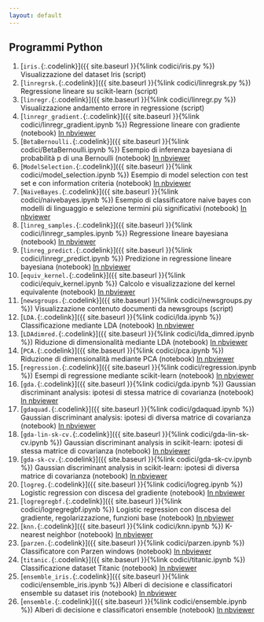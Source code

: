 ```yaml
---
layout: default
---
```


## Programmi Python

1. [`iris.`{:.codelink}]({{ site.baseurl }}{%link codici/iris.py %}) Visualizzazione del dataset Iris (script)
1. [`linregrsk.`{:.codelink}]({{ site.baseurl }}{%link codici/linregrsk.py %}) Regressione lineare su scikit-learn (script)
1. [`linregr.`{:.codelink}]({{ site.baseurl }}{%link codici/linregr.py %}) Visualizzazione andamento errore in regressione (script)
1. [`linregr_gradient.`{:.codelink}]({{ site.baseurl }}{%link codici/linregr_gradient.ipynb %}) Regressione lineare con gradiente (notebook) [In nbviewer](https://nbviewer.jupyter.org/github/tvml/ml1718/blob/master/codici/linregr_gradient.ipynb)
1. [`BetaBernoulli.`{:.codelink}]({{ site.baseurl }}{%link codici/BetaBernoulli.ipynb %}) Esempio di inferenza bayesiana di probabilità p di una Bernoulli (notebook) [In nbviewer](https://nbviewer.jupyter.org/github/tvml/ml1718/blob/master/codici/BetaBernoulli.ipynb)
1. [`ModelSelection.`{:.codelink}]({{ site.baseurl }}{%link codici/model_selection.ipynb %}) Esempio di model selection con test set e con information criteria (notebook) [In nbviewer](https://nbviewer.jupyter.org/github/tvml/ml1718/blob/master/codici/model_selection.ipynb)
1. [`NaiveBayes.`{:.codelink}]({{ site.baseurl }}{%link codici/naivebayes.ipynb %}) Esempio di classificatore naive bayes con modelli di linguaggio e selezione termini più significativi (notebook) [In nbviewer](https://nbviewer.jupyter.org/github/tvml/ml1718/blob/master/codici/naivebayes.ipynb)
1. [`linreg_samples.`{:.codelink}]({{ site.baseurl }}{%link codici/linregr_samples.ipynb %}) Regressione lineare bayesiana (notebook) [In nbviewer](https://nbviewer.jupyter.org/github/tvml/ml1718/blob/master/codici/linregr_samples.ipynb)
1. [`linreg_predict.`{:.codelink}]({{ site.baseurl }}{%link codici/linregr_predict.ipynb %}) Predizione in regressione lineare bayesiana (notebook) [In nbviewer](https://nbviewer.jupyter.org/github/tvml/ml1718/blob/master/codici/linregr_predict.ipynb)
1. [`equiv_kernel.`{:.codelink}]({{ site.baseurl }}{%link codici/equiv_kernel.ipynb %}) Calcolo e visualizzazione del kernel equivalente (notebook) [In nbviewer](https://nbviewer.jupyter.org/github/tvml/ml1718/blob/master/codici/equiv_kernel.ipynb)
1. [`newsgroups.`{:.codelink}]({{ site.baseurl }}{%link codici/newsgroups.py %}) Visualizzazione contenuto documenti da newsgroups (script)
1. [`LDA.`{:.codelink}]({{ site.baseurl }}{%link codici/lda.ipynb %}) Classificazione mediante LDA (notebook) [In nbviewer](https://nbviewer.jupyter.org/github/tvml/ml1718/blob/master/codici/lda.ipynb)
1. [`LDAdimred.`{:.codelink}]({{ site.baseurl }}{%link codici/lda_dimred.ipynb %}) Riduzione di dimensionalità mediante LDA (notebook) [In nbviewer](https://nbviewer.jupyter.org/github/tvml/ml1718/blob/master/codici/lda_dimred.ipynb)
1. [`PCA.`{:.codelink}]({{ site.baseurl }}{%link codici/pca.ipynb %}) Riduzione di dimensionalità mediante PCA (notebook) [In nbviewer](https://nbviewer.jupyter.org/github/tvml/ml1718/blob/master/codici/pca.ipynb)
1. [`regression.`{:.codelink}]({{ site.baseurl }}{%link codici/regression.ipynb %}) Esempi di regressione mediante scikit-learn (notebook) [In nbviewer](https://nbviewer.jupyter.org/github/tvml/ml1718/blob/master/codici/regression.ipynb)
1. [`gda.`{:.codelink}]({{ site.baseurl }}{%link codici/gda.ipynb %}) Gaussian discriminant analysis: ipotesi di stessa matrice di covarianza (notebook) [In nbviewer](https://nbviewer.jupyter.org/github/tvml/ml1718/blob/master/codici/gda.ipynb)
1. [`gdaquad.`{:.codelink}]({{ site.baseurl }}{%link codici/gdaquad.ipynb %}) Gaussian discriminant analysis: ipotesi di diversa matrice di covarianza (notebook) [In nbviewer](https://nbviewer.jupyter.org/github/tvml/ml1718/blob/master/codici/gdaquad.ipynb)
1. [`gda-lin-sk-cv.`{:.codelink}]({{ site.baseurl }}{%link codici/gda-lin-sk-cv.ipynb %}) Gaussian discriminant analysis in scikit-learn: ipotesi di stessa matrice di covarianza (notebook) [In nbviewer](https://nbviewer.jupyter.org/github/tvml/ml1718/blob/master/codici/gda-lin-sk-cv.ipynb)
1. [`gda-sk-cv.`{:.codelink}]({{ site.baseurl }}{%link codici/gda-sk-cv.ipynb %}) Gaussian discriminant analysis in scikit-learn: ipotesi di diversa matrice di covarianza (notebook) [In nbviewer](https://nbviewer.jupyter.org/github/tvml/ml1718/blob/master/codici/gda-sk-cv.ipynb)
1. [`logreg.`{:.codelink}]({{ site.baseurl }}{%link codici/logreg.ipynb %}) Logistic regression con discesa del gradiente (notebook) [In nbviewer](https://nbviewer.jupyter.org/github/tvml/ml1718/blob/master/codici/logreg.ipynb)
1. [`logregregbf.`{:.codelink}]({{ site.baseurl }}{%link codici/logregregbf.ipynb %}) Logistic regression con discesa del gradiente, regolarizzazione, funzioni base (notebook) [In nbviewer](https://nbviewer.jupyter.org/github/tvml/ml1718/blob/master/codici/logregregbf.ipynb)
1. [`knn.`{:.codelink}]({{ site.baseurl }}{%link codici/knn.ipynb %}) K-nearest neighbor (notebook) [In nbviewer](https://nbviewer.jupyter.org/github/tvml/ml1718/blob/master/codici/knn.ipynb)
1. [`parzen.`{:.codelink}]({{ site.baseurl }}{%link codici/parzen.ipynb %}) Classificatore con Parzen windows (notebook) [In nbviewer](https://nbviewer.jupyter.org/github/tvml/ml1718/blob/master/codici/parzen.ipynb)
1. [`titanic.`{:.codelink}]({{ site.baseurl }}{%link codici/titanic.ipynb %}) Classificazione dataset Titanic (notebook) [In nbviewer](https://nbviewer.jupyter.org/github/tvml/ml1718/blob/master/codici/titanic.ipynb)
1. [`ensemble_iris.`{:.codelink}]({{ site.baseurl }}{%link codici/ensemble_iris.ipynb %}) Alberi di decisione e classificatori ensemble su dataset iris (notebook) [In nbviewer](https://nbviewer.jupyter.org/github/tvml/ml1718/blob/master/codici/ensemble_iris.ipynb)
1. [`ensemble.`{:.codelink}]({{ site.baseurl }}{%link codici/ensemble.ipynb %}) Alberi di decisione e classificatori ensemble (notebook) [In nbviewer](https://nbviewer.jupyter.org/github/tvml/ml1718/blob/master/codici/ensemble.ipynb)

